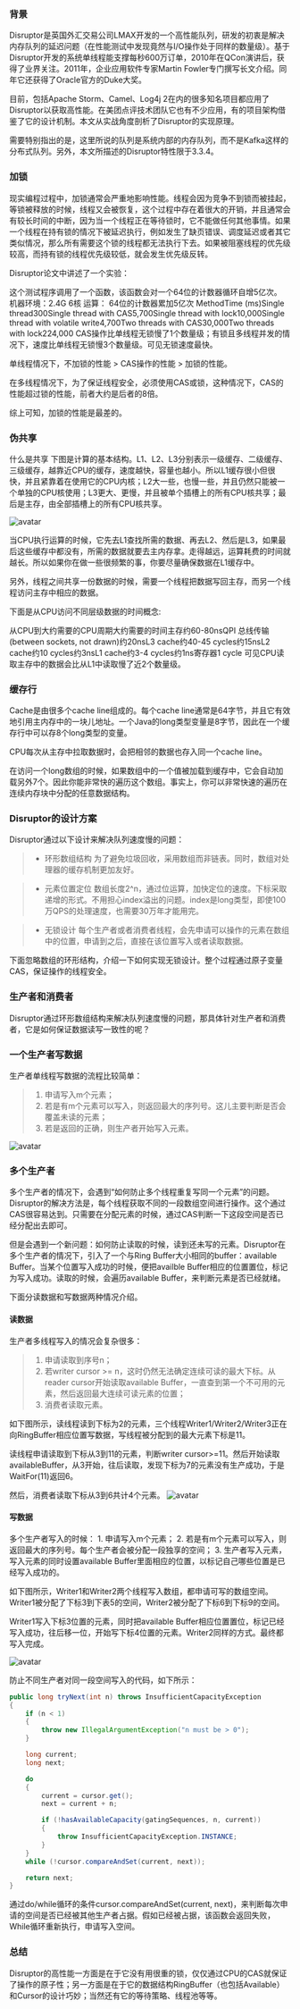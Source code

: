 ### 背景
Disruptor是英国外汇交易公司LMAX开发的一个高性能队列，研发的初衷是解决内存队列的延迟问题（在性能测试中发现竟然与I/O操作处于同样的数量级）。基于Disruptor开发的系统单线程能支撑每秒600万订单，2010年在QCon演讲后，获得了业界关注。2011年，企业应用软件专家Martin Fowler专门撰写长文介绍。同年它还获得了Oracle官方的Duke大奖。

目前，包括Apache Storm、Camel、Log4j 2在内的很多知名项目都应用了Disruptor以获取高性能。在美团点评技术团队它也有不少应用，有的项目架构借鉴了它的设计机制。本文从实战角度剖析了Disruptor的实现原理。

需要特别指出的是，这里所说的队列是系统内部的内存队列，而不是Kafka这样的分布式队列。另外，本文所描述的Disruptor特性限于3.3.4。

### 加锁
现实编程过程中，加锁通常会严重地影响性能。线程会因为竞争不到锁而被挂起，等锁被释放的时候，线程又会被恢复，这个过程中存在着很大的开销，并且通常会有较长时间的中断，因为当一个线程正在等待锁时，它不能做任何其他事情。如果一个线程在持有锁的情况下被延迟执行，例如发生了缺页错误、调度延迟或者其它类似情况，那么所有需要这个锁的线程都无法执行下去。如果被阻塞线程的优先级较高，而持有锁的线程优先级较低，就会发生优先级反转。

Disruptor论文中讲述了一个实验：

这个测试程序调用了一个函数，该函数会对一个64位的计数器循环自增5亿次。
机器环境：2.4G 6核
运算： 64位的计数器累加5亿次
MethodTime (ms)Single thread300Single thread with CAS5,700Single thread with lock10,000Single thread with volatile write4,700Two threads with CAS30,000Two threads with lock224,000
CAS操作比单线程无锁慢了1个数量级；有锁且多线程并发的情况下，速度比单线程无锁慢3个数量级。可见无锁速度最快。

单线程情况下，不加锁的性能 > CAS操作的性能 > 加锁的性能。

在多线程情况下，为了保证线程安全，必须使用CAS或锁，这种情况下，CAS的性能超过锁的性能，前者大约是后者的8倍。

综上可知，加锁的性能是最差的。

### 伪共享
什么是共享
下图是计算的基本结构。L1、L2、L3分别表示一级缓存、二级缓存、三级缓存，越靠近CPU的缓存，速度越快，容量也越小。所以L1缓存很小但很快，并且紧靠着在使用它的CPU内核；L2大一些，也慢一些，并且仍然只能被一个单独的CPU核使用；L3更大、更慢，并且被单个插槽上的所有CPU核共享；最后是主存，由全部插槽上的所有CPU核共享。

![avatar](https://gitee.com/xuzimian/Image/raw/master/GlobalDemo/FalseSharing.png)

当CPU执行运算的时候，它先去L1查找所需的数据、再去L2、然后是L3，如果最后这些缓存中都没有，所需的数据就要去主内存拿。走得越远，运算耗费的时间就越长。所以如果你在做一些很频繁的事，你要尽量确保数据在L1缓存中。

另外，线程之间共享一份数据的时候，需要一个线程把数据写回主存，而另一个线程访问主存中相应的数据。

下面是从CPU访问不同层级数据的时间概念:

从CPU到大约需要的CPU周期大约需要的时间主存约60-80nsQPI 总线传输(between sockets, not drawn)约20nsL3 cache约40-45 cycles约15nsL2 cache约10 cycles约3nsL1 cache约3-4 cycles约1ns寄存器1 cycle
可见CPU读取主存中的数据会比从L1中读取慢了近2个数量级。

### 缓存行
Cache是由很多个cache line组成的。每个cache line通常是64字节，并且它有效地引用主内存中的一块儿地址。一个Java的long类型变量是8字节，因此在一个缓存行中可以存8个long类型的变量。

CPU每次从主存中拉取数据时，会把相邻的数据也存入同一个cache line。

在访问一个long数组的时候，如果数组中的一个值被加载到缓存中，它会自动加载另外7个。因此你能非常快的遍历这个数组。事实上，你可以非常快速的遍历在连续内存块中分配的任意数据结构。

### Disruptor的设计方案
Disruptor通过以下设计来解决队列速度慢的问题：

> *  环形数组结构
为了避免垃圾回收，采用数组而非链表。同时，数组对处理器的缓存机制更加友好。

> *  元素位置定位
数组长度2^n，通过位运算，加快定位的速度。下标采取递增的形式。不用担心index溢出的问题。index是long类型，即使100万QPS的处理速度，也需要30万年才能用完。

> *  无锁设计
每个生产者或者消费者线程，会先申请可以操作的元素在数组中的位置，申请到之后，直接在该位置写入或者读取数据。

下面忽略数组的环形结构，介绍一下如何实现无锁设计。整个过程通过原子变量CAS，保证操作的线程安全。

### 生产者和消费者
Disruptor通过环形数组结构来解决队列速度慢的问题，那具体针对生产者和消费者，它是如何保证数据读写一致性的呢？

###  一个生产者写数据
生产者单线程写数据的流程比较简单： 
> 1. 申请写入m个元素； 
> 2. 若是有m个元素可以写入，则返回最大的序列号。这儿主要判断是否会覆盖未读的元素； 
> 3. 若是返回的正确，则生产者开始写入元素。

![avatar](https://gitee.com/xuzimian/Image/raw/master/GlobalDemo/single_producer.png)
###  多个生产者
多个生产者的情况下，会遇到“如何防止多个线程重复写同一个元素”的问题。Disruptor的解决方法是，每个线程获取不同的一段数组空间进行操作。这个通过CAS很容易达到。只需要在分配元素的时候，通过CAS判断一下这段空间是否已经分配出去即可。

但是会遇到一个新问题：如何防止读取的时候，读到还未写的元素。Disruptor在多个生产者的情况下，引入了一个与Ring Buffer大小相同的buffer：available Buffer。当某个位置写入成功的时候，便把availble Buffer相应的位置置位，标记为写入成功。读取的时候，会遍历available Buffer，来判断元素是否已经就绪。

下面分读数据和写数据两种情况介绍。

#### 读数据
生产者多线程写入的情况会复杂很多：
> 1. 申请读取到序号n； 
> 2. 若writer cursor >= n，这时仍然无法确定连续可读的最大下标。从reader cursor开始读取available Buffer，一直查到第一个不可用的元素，然后返回最大连续可读元素的位置； 
> 3. 消费者读取元素。

如下图所示，读线程读到下标为2的元素，三个线程Writer1/Writer2/Writer3正在向RingBuffer相应位置写数据，写线程被分配到的最大元素下标是11。

读线程申请读取到下标从3到11的元素，判断writer cursor>=11。然后开始读取availableBuffer，从3开始，往后读取，发现下标为7的元素没有生产成功，于是WaitFor(11)返回6。

然后，消费者读取下标从3到6共计4个元素。
![avatar](https://gitee.com/xuzimian/Image/raw/master/GlobalDemo/reader_data_by_many_producer.jpg)

#### 写数据
多个生产者写入的时候： 1. 申请写入m个元素； 2. 若是有m个元素可以写入，则返回最大的序列号。每个生产者会被分配一段独享的空间； 3. 生产者写入元素，写入元素的同时设置available Buffer里面相应的位置，以标记自己哪些位置是已经写入成功的。

如下图所示，Writer1和Writer2两个线程写入数组，都申请可写的数组空间。Writer1被分配了下标3到下表5的空间，Writer2被分配了下标6到下标9的空间。

Writer1写入下标3位置的元素，同时把available Buffer相应位置置位，标记已经写入成功，往后移一位，开始写下标4位置的元素。Writer2同样的方式。最终都写入完成。

![avatar](https://gitee.com/xuzimian/Image/raw/master/GlobalDemo/write_data_by_many_producer.jpg)

防止不同生产者对同一段空间写入的代码，如下所示：

``` java
public long tryNext(int n) throws InsufficientCapacityException
{
    if (n < 1)
    {
        throw new IllegalArgumentException("n must be > 0");
    }

    long current;
    long next;

    do
    {
        current = cursor.get();
        next = current + n;

        if (!hasAvailableCapacity(gatingSequences, n, current))
        {
            throw InsufficientCapacityException.INSTANCE;
        }
    }
    while (!cursor.compareAndSet(current, next));

    return next;
}
```
通过do/while循环的条件cursor.compareAndSet(current, next)，来判断每次申请的空间是否已经被其他生产者占据。假如已经被占据，该函数会返回失败，While循环重新执行，申请写入空间。


### 总结
Disruptor的高性能一方面是在于它没有用很重的锁，仅仅通过CPU的CAS就保证了操作的原子性；另一方面是在于它的数据结构RingBuffer（也包括Available）和Cursor的设计巧妙；当然还有它的等待策略、线程池等等。
